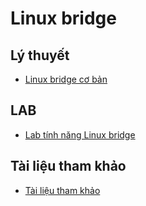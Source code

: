 # Linux bridge

## Lý thuyết
- [Linux bridge cơ bản](Lab_tinh_nang_Linux-bridge.md)


## LAB
- [Lab tính năng Linux bridge](Lab_tinh_nang_Linux-bridge.md)


## Tài liệu tham khảo
- [Tài liệu tham khảo](Tai_lieu_tham_khao.md)
